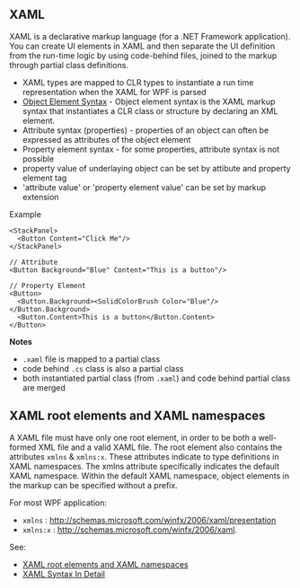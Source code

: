 ## XAML
XAML is a declarative markup language (for a .NET Framework application). 
You can create UI elements in XAML and then separate the UI definition from the run-time logic by using code-behind files, joined to the markup through partial class definitions.

* XAML types are mapped to CLR types to instantiate a run time representation when the XAML for WPF is parsed
* [Object Element Syntax](https://docs.microsoft.com/en-us/dotnet/framework/wpf/advanced/xaml-syntax-in-detail#object-element-syntax) - Object element syntax is the XAML markup syntax that instantiates a CLR class or structure by declaring an XML element.
* Attribute syntax (properties) - properties of an object can often be expressed as attributes of the object element
* Property element syntax - for some properties, attribute syntax is not possible
* property value of underlaying object can be set by attibute and property element tag
* 'attribute value' or 'property element value' can be set by markup extension

Example
```
<StackPanel>
  <Button Content="Click Me"/>
</StackPanel>

// Attribute
<Button Background="Blue" Content="This is a button"/>

// Property Element
<Button>
  <Button.Background><SolidColorBrush Color="Blue"/></Button.Background>
  <Button.Content>This is a button</Button.Content>
</Button>
```

**Notes**
* `.xaml` file is mapped to a partial class
* code behind `.cs` class is also a partial class
* both instantiated partial class (from `.xaml`) and code behind partial class are merged

## XAML root elements and XAML namespaces
A XAML file must have only one root element, in order to be both a well-formed XML file and a valid XAML file.
The root element also contains the attributes `xmlns` & `xmlns:x`. These attributes indicate to type definitions in XAML namespaces.
The xmlns attribute specifically indicates the default XAML namespace. Within the default XAML namespace, object elements in the markup can be specified without a prefix.

For most WPF application:
* `xmlns` : http://schemas.microsoft.com/winfx/2006/xaml/presentation
* `xmlns:x` : http://schemas.microsoft.com/winfx/2006/xaml.

See: 
* [XAML root elements and XAML namespaces](https://docs.microsoft.com/en-us/dotnet/framework/wpf/advanced/xaml-overview-wpf#xaml-root-elements-and-xaml-namespaces)
* [XAML Syntax In Detail](https://docs.microsoft.com/en-us/dotnet/framework/wpf/advanced/xaml-syntax-in-detail)
